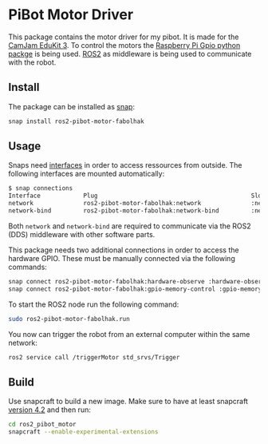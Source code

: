 <!--
SPDX-FileCopyrightText: 2015 fabolhak

SPDX-License-Identifier: CC0-1.0
-->

# PiBot Motor Driver

This package contains the motor driver for my pibot. It is made for the [CamJam EduKit 3](https://camjam.me/?page_id=1035). To control the motors the [Raspberry Pi Gpio python packge](https://pypi.org/project/RPi.GPIO/) is being used. [ROS2](https://index.ros.org/doc/ros2/) as middleware is being used to communicate with the robot.

## Install

The package can be installed as [snap](https://snapcraft.io/ros2-pibot-motor-fabolhak):

```bash
snap install ros2-pibot-motor-fabolhak
```

## Usage

Snaps need [interfaces](https://snapcraft.io/docs/interface-management) in order to access ressources from outside. The following interfaces are mounted automatically:

```bash
$ snap connections
Interface            Plug                                           Slot                  Notes
network              ros2-pibot-motor-fabolhak:network              :network              -
network-bind         ros2-pibot-motor-fabolhak:network-bind         :network-bind         -

```

Both `network` and `network-bind` are required to communicate via the ROS2 (DDS) middleware with other software parts.

This package needs two additional connections in order to access the hardware GPIO. These must be manually connected via the following commands:

```bash
snap connect ros2-pibot-motor-fabolhak:hardware-observe :hardware-observe
snap connect ros2-pibot-motor-fabolhak:gpio-memory-control :gpio-memory-control
```

To start the ROS2 node run the following command:

```bash
sudo ros2-pibot-motor-fabolhak.run
```

You now can trigger the robot from an external computer within the same network:

```bash
ros2 service call /triggerMotor std_srvs/Trigger
```

## Build

Use snapcraft to build a new image. Make sure to have at least snapcraft [version 4.2](https://github.com/snapcore/snapcraft/releases/tag/4.2) and then run:

```bash
cd ros2_pibot_motor
snapcraft --enable-experimental-extensions
```